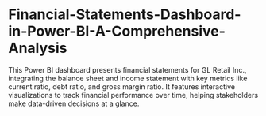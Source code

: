 # Financial-Statements-Dashboard-in-Power-BI-A-Comprehensive-Analysis
This Power BI dashboard presents financial statements for GL Retail Inc., integrating the balance sheet and income statement with key metrics like current ratio, debt ratio, and gross margin ratio. It features interactive visualizations to track financial performance over time, helping stakeholders make data-driven decisions at a glance.
